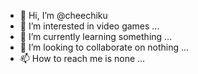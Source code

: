 - 👋 Hi, I’m @cheechiku
- 👀 I’m interested in video games ...
- 🌱 I’m currently learning something ...
- 💞️ I’m looking to collaborate on nothing ...
- 📫 How to reach me is none ...

<!---
cheechiku/cheechiku is a ✨ special ✨ repository because its `README.md` (this file) appears on your GitHub profile.
You can click the Preview link to take a look at your changes.
--->
